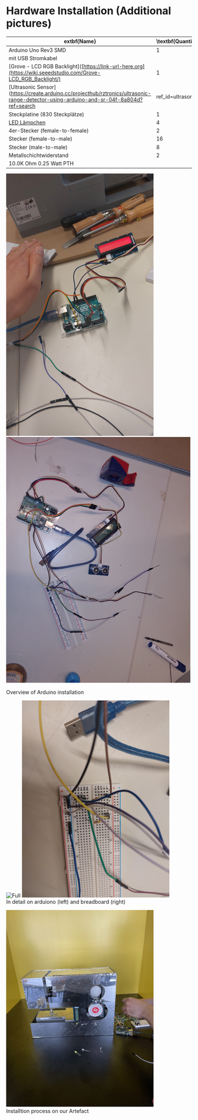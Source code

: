 # Hardware Installation (Additional pictures)

| extbf{Name}                                                                                                               | \textbf{Quantität} |
|---------------------------------------------------------------------------------------------------------------------------|--------------------|
| Arduino Uno Rev3 SMD                                                                                                      | 1                  |
| mit USB Stromkabel                                                                                                        |                    |
| [Grove - LCD RGB Backlight]([https://link-url-here.org](https://wiki.seeedstudio.com/Grove-LCD_RGB_Backlight/)           | 1                  |
| [Ultrasonic Sensor](https://create.arduino.cc/projecthub/rztronics/ultrasonic-range-detector-using-arduino-and-sr-04f-8a804d?ref=search | ref_id=ultrasonic  | offset=2) | 1 |
| Steckplatine (830 Steckplätze)                                                                                            | 1                  |
| [LED Lämpchen](https://create.arduino.cc/projecthub/karmette/basic-led-setup-for-beginners-0a124a)                 | 4                  |
| 4er-Stecker (female-to-female)                                                                                            | 2                  |
| Stecker (female-to-male)                                                                                                  | 16                 |
| Stecker (male-to-male)                                                                                                    | 8                  |
| Metallschichtwiderstand                                                                                                   | 2                  |
| 10.0K Ohm 0.25 Watt PTH                                                                                                   |                    |


<img src="img/full.jpeg" alt="Full" width="400"/> <img src="img/full2.jpg" alt="Full2" width="500"/> <br>

Overview of Arduino installation <br>


<img src="img/arduino.jpg" alt="Full" width="400"/> <img src="img/steckplatine.jpg" alt="Full2" width="400"/> <br>
In detail on arduiono (left) and breadboard (right) <br>

<img src="img/lcdInstalltion.jpeg" alt="Full" width="400"/> <br>
Installtion process on our Artefact
